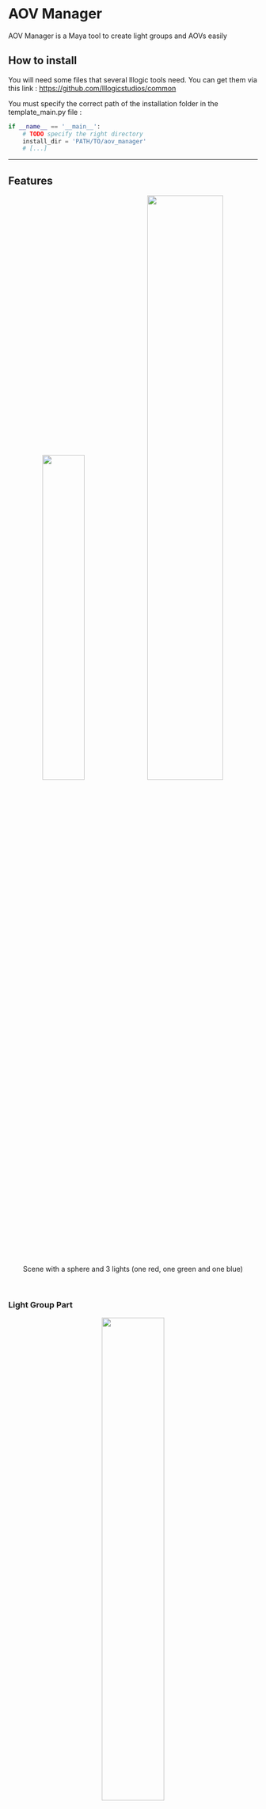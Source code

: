 # AOV Manager

AOV Manager is a Maya tool to create light groups and AOVs easily

## How to install

You will need some files that several Illogic tools need. You can get them via this link :
https://github.com/Illogicstudios/common

You must specify the correct path of the installation folder in the template_main.py file :
```python
if __name__ == '__main__':
    # TODO specify the right directory
    install_dir = 'PATH/TO/aov_manager'
    # [...]
```

---

## Features
<div align="center">
  <span>
    <img src="https://user-images.githubusercontent.com/94440879/215740855-986244f0-ecc9-4713-a091-17a1c85e4ca2.png" width=41%>
  </span>
  
  <span>
    <img src="https://user-images.githubusercontent.com/94440879/215742613-aced2dd1-7d28-41f1-ad3b-c2e72e4e1e63.png" width=55%>
  </span>
  <p>Scene with a sphere and 3 lights (one red, one green and one blue)</p>
  <br/>
</div>

### Light Group Part

<div align="center">
  <span>
    <img src="https://user-images.githubusercontent.com/94440879/215744863-0b25ab6a-0fc9-4142-8bb8-201b7592cd0f.png" width=50%>
  </span>
  <p weight="bold">Light Group part with a light group with the red light and another light group will be created with the green and blue light</p>
  <br/>
</div>

In this part light groups can be created. Lights on the left have to be selected to create a new light group.

The button "Create a light group by light" place each light alone in a light group

To add a light selected on the left in a light group selected on the right there is the button "Add to light group selected"

Light can be removed from a light group and light group can be also removed

### AOVs Part

<div align="center">
  <span>
    <img src="https://user-images.githubusercontent.com/94440879/215767416-d0363cf1-6f8f-48e2-83fb-412bcb425d9e.png" width=50%>
  </span>
  <p weight="bold">AOV part with all the aov availables on the leftt</p>
  <br/>
</div>

<div align="center">
  <span>
    <img src="https://user-images.githubusercontent.com/94440879/215767171-592e6a6d-9b60-4d2b-a51a-1846c777ce1c.png" width=39%>
  </span>
  <span>
    <img src="https://user-images.githubusercontent.com/94440879/215746997-9bc0fb18-a6c2-467f-bc90-c8c1428614df.png" width=59%>
  </span>
  <p weight="bold">Light group AOVs and N AOV have been activated and the green and blue lights light group AOV is selected</p>
  <br/>
</div>

In this part available AOVs are on the left and activated ones are on the right. The 2 buttons with arrows can be clicked to toggle the activation of selected AOVs. When AOVs are activated, they can be selected in the Arnold RenderView.

The button "Update Drivers" update the properties of the "defaultArnoldDriver" and another driver "aov_full_driver" that is used on AOV with full precision





